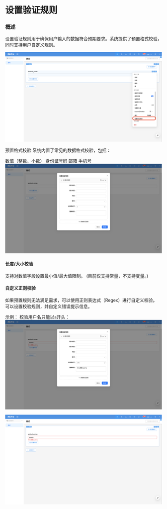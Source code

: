 # 设置验证规则

### 概述

设置验证规则用于确保用户输入的数据符合预期要求。系统提供了预置格式校验，同时支持用户自定义规则。

![](../../../../../../public/validation-rules1.png)


预置格式校验
系统内置了常见的数据格式校验，包括：

数值（整数、小数）
身份证号码
邮箱
手机号
![](../../../../../../public/validation-rules2.png)

#### 长度/大小校验
支持对数值字段设置最小值/最大值限制。
(目前仅支持常量，不支持变量。)

<!-- TODO: 添加视频 -->

#### 自定义正则校验
如果预置规则无法满足需求，可以使用正则表达式（Regex）进行自定义校验。
可以设置校验规则，并自定义错误提示信息。

示例：
校验用户名只能以`a`开头：
![](../../../../../../public/validation-rules4.png)

![](../../../../../../public/validation-rules3.png)
